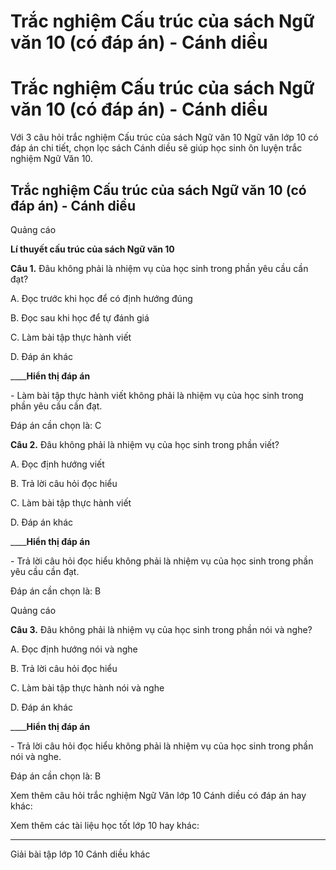 # Trắc nghiệm Cấu trúc của sách Ngữ văn 10 (có đáp án) - Cánh diều

# Trắc nghiệm Cấu trúc của sách Ngữ văn 10 (có đáp án) - Cánh diều

Với 3 câu hỏi trắc nghiệm Cấu trúc của sách Ngữ văn 10 Ngữ văn lớp 10 có đáp án chi tiết, chọn lọc sách Cánh diều sẽ giúp học sinh ôn luyện trắc nghiệm Ngữ Văn 10.

## Trắc nghiệm Cấu trúc của sách Ngữ văn 10 (có đáp án) - Cánh diều

Quảng cáo

**Lí thuyết cấu trúc của sách Ngữ văn 10**

**Câu 1.** Đâu không phải là nhiệm vụ của học sinh trong phần yêu cầu cần đạt?

A. Đọc trước khi học để có định hướng đúng 

B. Đọc sau khi học để tự đánh giá

C. Làm bài tập thực hành viết

D. Đáp án khác

____**Hiển thị đáp án**

\- Làm bài tập thực hành viết không phải là nhiệm vụ của học sinh trong phần yêu cầu cần đạt. 

Đáp án cần chọn là: C

**Câu 2.** Đâu không phải là nhiệm vụ của học sinh trong phần viết?

A. Đọc định hướng viết

B. Trả lời câu hỏi đọc hiểu

C. Làm bài tập thực hành viết

D. Đáp án khác

____**Hiển thị đáp án**

\- Trả lời câu hỏi đọc hiểu không phải là nhiệm vụ của học sinh trong phần yêu cầu cần đạt. 

Đáp án cần chọn là: B

Quảng cáo

**Câu 3.** Đâu không phải là nhiệm vụ của học sinh trong phần nói và nghe?

A. Đọc định hướng nói và nghe

B. Trả lời câu hỏi đọc hiểu

C. Làm bài tập thực hành nói và nghe

D. Đáp án khác

____**Hiển thị đáp án**

\- Trả lời câu hỏi đọc hiểu không phải là nhiệm vụ của học sinh trong phần nói và nghe. 

Đáp án cần chọn là: B

Xem thêm câu hỏi trắc nghiệm Ngữ Văn lớp 10 Cánh diều có đáp án hay khác:

Xem thêm các tài liệu học tốt lớp 10 hay khác:

* * *

Giải bài tập lớp 10 Cánh diều khác
